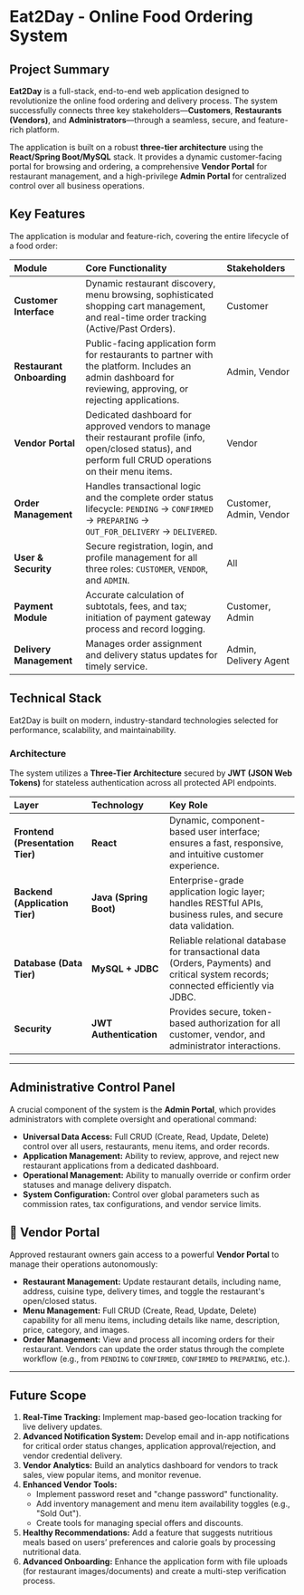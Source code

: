 # **Eat2Day - Online Food Ordering System**

## **Project Summary**

**Eat2Day** is a full-stack, end-to-end web application designed to revolutionize the online food ordering and delivery process. The system successfully connects three key stakeholders—**Customers**, **Restaurants (Vendors)**, and **Administrators**—through a seamless, secure, and feature-rich platform.

The application is built on a robust **three-tier architecture** using the **React/Spring Boot/MySQL** stack. It provides a dynamic customer-facing portal for browsing and ordering, a comprehensive **Vendor Portal** for restaurant management, and a high-privilege **Admin Portal** for centralized control over all business operations.

## **Key Features**

The application is modular and feature-rich, covering the entire lifecycle of a food order:

| Module | Core Functionality | Stakeholders |
| :---- | :---- | :---- |
| **Customer Interface** | Dynamic restaurant discovery, menu browsing, sophisticated shopping cart management, and real-time order tracking (Active/Past Orders). | Customer |
| **Restaurant Onboarding** | Public-facing application form for restaurants to partner with the platform. Includes an admin dashboard for reviewing, approving, or rejecting applications. | Admin, Vendor |
| **Vendor Portal** | Dedicated dashboard for approved vendors to manage their restaurant profile (info, open/closed status), and perform full CRUD operations on their menu items. | Vendor |
| **Order Management** | Handles transactional logic and the complete order status lifecycle: `PENDING` $\rightarrow$ `CONFIRMED` $\rightarrow$ `PREPARING` $\rightarrow$ `OUT_FOR_DELIVERY` $\rightarrow$ `DELIVERED`. | Customer, Admin, Vendor |
| **User & Security** | Secure registration, login, and profile management for all three roles: `CUSTOMER`, `VENDOR`, and `ADMIN`. | All |
| **Payment Module** | Accurate calculation of subtotals, fees, and tax; initiation of payment gateway process and record logging. | Customer, Admin |
| **Delivery Management** | Manages order assignment and delivery status updates for timely service. | Admin, Delivery Agent |

## **Technical Stack**

Eat2Day is built on modern, industry-standard technologies selected for performance, scalability, and maintainability.

### **Architecture**

The system utilizes a **Three-Tier Architecture** secured by **JWT (JSON Web Tokens)** for stateless authentication across all protected API endpoints.

| Layer | Technology | Key Role |
| :---- | :---- | :---- |
| **Frontend (Presentation Tier)** | **React** | Dynamic, component-based user interface; ensures a fast, responsive, and intuitive customer experience. |
| **Backend (Application Tier)** | **Java (Spring Boot)** | Enterprise-grade application logic layer; handles RESTful APIs, business rules, and secure data validation. |
| **Database (Data Tier)** | **MySQL + JDBC** | Reliable relational database for transactional data (Orders, Payments) and critical system records; connected efficiently via JDBC. |
| **Security** | **JWT Authentication** | Provides secure, token-based authorization for all customer, vendor, and administrator interactions. |

---

## **Administrative Control Panel**

A crucial component of the system is the **Admin Portal**, which provides administrators with complete oversight and operational command:

* **Universal Data Access:** Full CRUD (Create, Read, Update, Delete) control over all users, restaurants, menu items, and order records.
* **Application Management:** Ability to review, approve, and reject new restaurant applications from a dedicated dashboard.
* **Operational Management:** Ability to manually override or confirm order statuses and manage delivery dispatch.
* **System Configuration:** Control over global parameters such as commission rates, tax configurations, and vendor service limits.

## **🏪 Vendor Portal**

Approved restaurant owners gain access to a powerful **Vendor Portal** to manage their operations autonomously:

* **Restaurant Management:** Update restaurant details, including name, address, cuisine type, delivery times, and toggle the restaurant's open/closed status.
* **Menu Management:** Full CRUD (Create, Read, Update, Delete) capability for all menu items, including details like name, description, price, category, and images.
* **Order Management:** View and process all incoming orders for their restaurant. Vendors can update the order status through the complete workflow (e.g., from `PENDING` to `CONFIRMED`, `CONFIRMED` to `PREPARING`, etc.).

---

## **Future Scope**

1.  **Real-Time Tracking:** Implement map-based geo-location tracking for live delivery updates.
2.  **Advanced Notification System:** Develop email and in-app notifications for critical order status changes, application approval/rejection, and vendor credential delivery.
3.  **Vendor Analytics:** Build an analytics dashboard for vendors to track sales, view popular items, and monitor revenue.
4.  **Enhanced Vendor Tools:**
    * Implement password reset and "change password" functionality.
    * Add inventory management and menu item availability toggles (e.g., "Sold Out").
    * Create tools for managing special offers and discounts.
5.  **Healthy Recommendations:** Add a feature that suggests nutritious meals based on users’ preferences and calorie goals by processing nutritional data.
6.  **Advanced Onboarding:** Enhance the application form with file uploads (for restaurant images/documents) and create a multi-step verification process.